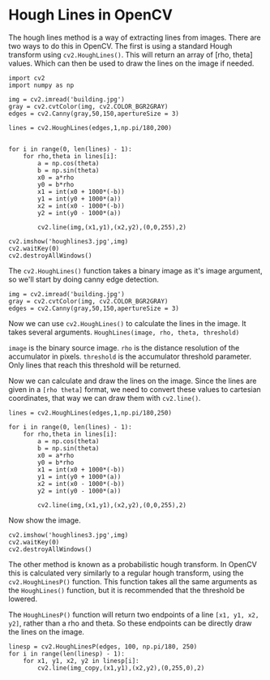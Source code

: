 # Hough Lines in OpenCV

The hough lines method is a way of extracting lines from images. There are two ways to do this in OpenCV. The first is using a standard Hough transform using `cv2.HoughLines()`. This will return an array of [rho, theta] values. Which can then be used to draw the lines on the image if needed.

```
import cv2
import numpy as np

img = cv2.imread('building.jpg')
gray = cv2.cvtColor(img, cv2.COLOR_BGR2GRAY)
edges = cv2.Canny(gray,50,150,apertureSize = 3)

lines = cv2.HoughLines(edges,1,np.pi/180,200)


for i in range(0, len(lines) - 1):
    for rho,theta in lines[i]:
        a = np.cos(theta)
        b = np.sin(theta)
        x0 = a*rho
        y0 = b*rho
        x1 = int(x0 + 1000*(-b))
        y1 = int(y0 + 1000*(a))
        x2 = int(x0 - 1000*(-b))
        y2 = int(y0 - 1000*(a))

        cv2.line(img,(x1,y1),(x2,y2),(0,0,255),2)

cv2.imshow('houghlines3.jpg',img)
cv2.waitKey(0)
cv2.destroyAllWindows()
```

The `cv2.HoughLines()` function takes a binary image as it's image argument, so we'll start by doing canny edge detection.

```
img = cv2.imread('building.jpg')
gray = cv2.cvtColor(img, cv2.COLOR_BGR2GRAY)
edges = cv2.Canny(gray,50,150,apertureSize = 3)
```

Now we can use `cv2.HoughLines()` to calculate the lines in the image. It takes several arguments. `HoughLines(image, rho, theta, threshold)` 

`image` is the binary source image. `rho` is the distance resolution of the accumulator in pixels. `threshold` is the accumulator threshold parameter. Only lines that reach this threshold will be returned.

Now we can calculate and draw the lines on the image. Since the lines are given in a `[rho theta]` format, we need to convert these values to cartesian coordinates, that way we can draw them with `cv2.line()`.

```
lines = cv2.HoughLines(edges,1,np.pi/180,250)

for i in range(0, len(lines) - 1):
    for rho,theta in lines[i]:
        a = np.cos(theta)
        b = np.sin(theta)
        x0 = a*rho
        y0 = b*rho
        x1 = int(x0 + 1000*(-b))
        y1 = int(y0 + 1000*(a))
        x2 = int(x0 - 1000*(-b))
        y2 = int(y0 - 1000*(a))

        cv2.line(img,(x1,y1),(x2,y2),(0,0,255),2)
```

Now show the image.

```
cv2.imshow('houghlines3.jpg',img)
cv2.waitKey(0)
cv2.destroyAllWindows()
```

The other method is known as a probabilistic hough transform. In OpenCV this is calculated very similarly to a regular hough transform, using the `cv2.HoughLinesP()` function. This function takes all the same arguments as the `HoughLines()` function, but it is recommended that the threshold be lowered.

The `HoughLinesP()` function will return two endpoints of a line `[x1, y1, x2, y2]`, rather than a rho and theta. So these endpoints can be directly draw the lines on the image.

```
linesp = cv2.HoughLinesP(edges, 100, np.pi/180, 250)
for i in range(len(linesp) - 1):
    for x1, y1, x2, y2 in linesp[i]:
        cv2.line(img_copy,(x1,y1),(x2,y2),(0,255,0),2)
```

